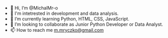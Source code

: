 - 👋 Hi, I’m @MichalMr-o
- 👀 I'm intetrested in development and data analysis.
- 🌱 I’m currently learning Python, HTML, CSS, JavaScript.
- 💞️ I’m looking to collaborate as Junior Python Developer or Data Analyst.
- 📫 How to reach me m.mryczko@gmail.com

<!---
MichalMr-o/MichalMr-o is a ✨ special ✨ repository because its `README.md` (this file) appears on your GitHub profile.
You can click the Preview link to take a look at your changes.
--->
